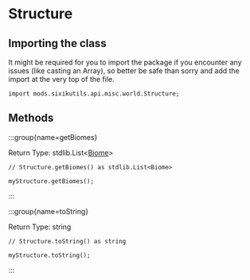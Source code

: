# Structure

## Importing the class

It might be required for you to import the package if you encounter any issues (like casting an Array), so better be safe than sorry and add the import at the very top of the file.
```zenscript
import mods.sixikutils.api.misc.world.Structure;
```


## Methods

:::group{name=getBiomes}

Return Type: stdlib.List&lt;[Biome](/vanilla/api/world/biome/Biome)&gt;

```zenscript
// Structure.getBiomes() as stdlib.List<Biome>

myStructure.getBiomes();
```

:::

:::group{name=toString}

Return Type: string

```zenscript
// Structure.toString() as string

myStructure.toString();
```

:::


